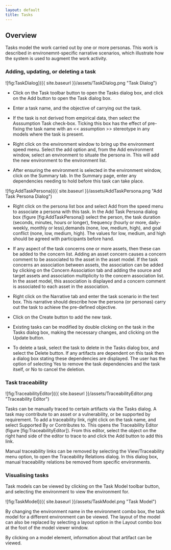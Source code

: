 ```yaml
---
layout: default
title: Tasks
---
```


## Overview ##

Tasks model the work carried out by one or more personas.  This work is described in environemnt-specific narrative scenarios, which illustrate how the system is used to augment the work activity.

### Adding, updating, or deleting a task ###

![fig:TaskDialog]({{ site.baseurl }}/assets/TaskDialog.png "Task Dialog")

* Click on the Task toolbar button to open the Tasks dialog box, and click on the Add button to open the Task dialog box.

* Enter a task name, and the objective of carrying out the task.

* If the task is not derived from empirical data, then select the Asssumption Task check-box.  Ticking this box has the effect of pre-fixing the task name with an &lt;&lt; assumption &gt;&gt; stereotype in any models where the task is present.

* Right click on the environment window to bring up the environment speed menu.  Select the add option and, from the Add environment window, select an environment to situate the persona in.  This will add the new environment to the environment list.

* After ensuring the environment is selected in the environment window, click on the Summary tab.  In the Summary page, enter any dependencies needing to hold before this task can take place.  

![fig:AddTaskPersona]({{ site.baseurl }}/assets/AddTaskPersona.png "Add Task Persona Dialog")

* Right click on the persona list box and select Add from the speed menu to associate a persona with this task.  In the Add Task Persona dialog box (figure [fig:AddTaskPersona]) select the person, the task duration (seconds, minutes, hours or longer), frequency (hourly or more, daily-weekly, monthly or less),demands (none, low, medium, high), and goal conflict (none, low, medium, high). The values for low, medium, and high should be agreed with participants before hand.  

* If any aspect of the task concerns one or more assets, then these can be added to the concern list.  Adding an asset concern causes a concern comment to be associated to the asset in the asset model.  If the task concerns an association between assets, the association can be added by clicking on the Concern Association tab and adding the source and target assets and association multiplicity to the concern association list.  In the asset model, this association is displayed and a concern comment is associated to each asset in the association.

* Right click on the Narrative tab and enter the task scenario in the text box.  This narrative should describe how the persona (or personas) carry out the task to achieve the pre-defined objective.

* Click on the Create button to add the new task.

* Existing tasks can be modified by double clicking on the task in the Tasks dialog box, making the necessary changes, and clicking on the Update button.

* To delete a task, select the task to delete in the Tasks dialog box, and select the Delete button.  If any artifacts are dependent on this task then a dialog box stating these dependencies are displayed.  The user has the option of selecting Yes to remove the task dependencies and the task itself, or No to cancel the deletion.

### Task traceability ###

![fig:TraceabilityEditor]({{ site.baseurl }}/assets/TraceabilityEditor.png "Traceability Editor")

Tasks can be manually traced to certain artifacts via the Tasks dialog.  A task may contribute to an asset or a vulnerability, or be supported by requirement.  To add a traceability link, right click on the task name, and select Supported By or Contributes to.  This opens the Traceability Editor (figure [fig:TraceabilityEditor]).  From this editor, select the object on the right hand side of the editor to trace to and click the Add button to add this link.

Manual traceability links can be removed by selecting the View/Traceability menu option, to open the Traceability Relations dialog.  In this dialog box, manual traceability relations be removed from specific environments.

### Visualising tasks ###

Task models can be viewed by clicking on the Task Model toolbar button, and selecting the environment to view the environment for.

![fig:TaskModel]({{ site.baseurl }}/assets/TaskModel.png "Task Model")

By changing the environment name in the environment combo box, the task model for a different environment can be viewed.  The layout of the model can also be replaced by selecting a layout option in the Layout combo box at the foot of the model viewer window.

By clicking on a model element, information about that artifact can be viewed.  
